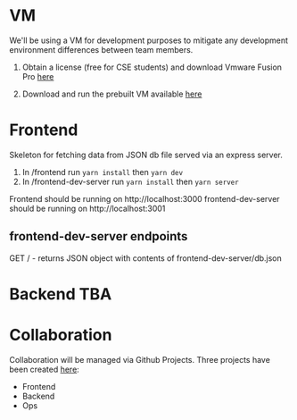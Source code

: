 # VM

We'll be using a VM for development purposes to mitigate any development environment differences between team members.

1. Obtain a license (free for CSE students) and download Vmware Fusion Pro [here](https://e5.onthehub.com/WebStore/Welcome.aspx?ws=7c113c30-5d8b-de11-8cd1-0030487d8897)

2. Download and run the prebuilt VM available [here](https://www.dropbox.com/s/hkwwbvpvqee6tvo/COMP9323.ova?dl=0)

# Frontend

Skeleton for fetching data from JSON db file served via an express server.

1. In /frontend run `yarn install` then `yarn dev`
2. In /frontend-dev-server run `yarn install` then `yarn server`

Frontend should be running on http://localhost:3000
frontend-dev-server should be running on http://localhost:3001

## frontend-dev-server endpoints
GET / - returns JSON object with contents of frontend-dev-server/db.json

# Backend TBA

# Collaboration

Collaboration will be managed via Github Projects. Three projects have been created [here](https://github.com/COMP9323-project/Software-as-a-Sevice-project-/projects):
- Frontend
- Backend
- Ops